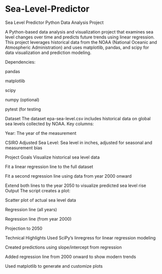 # Sea-Level-Predictor
Sea Level Predictor Python Data Analysis Project

A Python-based data analysis and visualization project that examines sea level changes over time and predicts future trends using linear regression. This project leverages historical data from the NOAA (National Oceanic and Atmospheric Administration) and uses matplotlib, pandas, and scipy for data visualization and prediction modeling.

Dependencies:

pandas

matplotlib

scipy

numpy (optional)

pytest (for testing

Dataset
The dataset epa-sea-level.csv includes historical data on global sea levels collected by NOAA. Key columns:

Year: The year of the measurement

CSIRO Adjusted Sea Level: Sea level in inches, adjusted for seasonal and measurement bias

Project Goals
Visualize historical sea level data

Fit a linear regression line to the full dataset

Fit a second regression line using data from year 2000 onward

Extend both lines to the year 2050 to visualize predicted sea level rise
Output
The script creates a plot:

Scatter plot of actual sea level data

Regression line (all years)

Regression line (from year 2000)

Projection to 2050

Technical Highlights
Used SciPy’s linregress for linear regression modeling

Created predictions using slope/intercept from regression

Added regression line from 2000 onward to show modern trends

Used matplotlib to generate and customize plots

